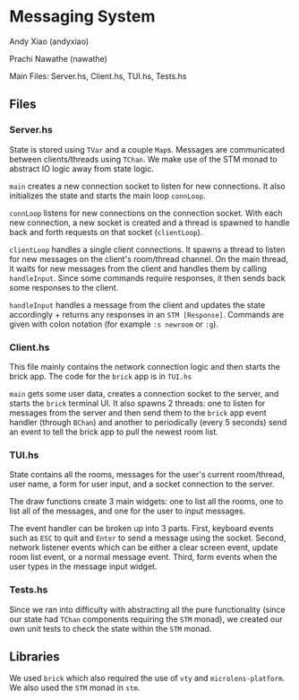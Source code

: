 # Messaging System

Andy Xiao (andyxiao)

Prachi Nawathe (nawathe)

Main Files: Server.hs, Client.hs, TUI.hs, Tests.hs

## Files

### Server.hs

State is stored using `TVar` and a couple `Map`s. Messages are communicated between clients/threads using `TChan`. We make use of the STM monad to abstract IO logic away from state logic.

`main` creates a new connection socket to listen for new connections. It also initializes the state and starts the main loop `connLoop`.

`connLoop` listens for new connections on the connection socket. With each new connection, a new socket is created and a thread is spawned to handle back and forth requests on that socket (`clientLoop`).

`clientLoop` handles a single client connections. It spawns a thread to listen for new messages on the client's room/thread channel. On the main thread, it waits for new messages from the client and handles them by calling `handleInput`. Since some commands require responses, it then sends back some responses to the client.

`handleInput` handles a message from the client and updates the state accordingly + returns any responses in an `STM [Response]`. Commands are given with colon notation (for example `:s newroom` or `:g`).

### Client.hs

This file mainly contains the network connection logic and then starts the brick app. The code for the `brick` app is in `TUI.hs`

`main` gets some user data, creates a connection socket to the server, and starts the `brick` terminal UI. It also spawns 2 threads: one to listen for messages from the server and then send them to the `brick` app event handler (through `BChan`) and another to periodically (every 5 seconds) send an event to tell the brick app to pull the newest room list.

### TUI.hs

State contains all the rooms, messages for the user's current room/thread, user name, a form for user input, and a socket connection to the server.

The draw functions create 3 main widgets: one to list all the rooms, one to list all of the messages, and one for the user to input messages.

The event handler can be broken up into 3 parts. First, keyboard events such as `ESC` to quit and `Enter` to send a message using the socket. Second, network listener events which can be either a clear screen event, update room list event, or a normal message event. Third, form events when the user types in the message input widget.

### Tests.hs

Since we ran into difficulty with abstracting all the pure functionality (since our state had `TChan` components requiring the `STM` monad), we created our own unit tests to check the state within the `STM` monad.

## Libraries

We used `brick` which also required the use of `vty` and `microlens-platform`. We also used the `STM` monad in `stm`.
